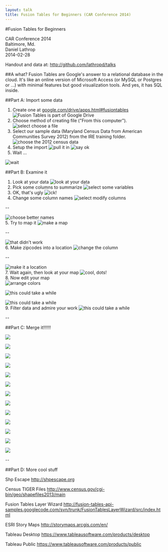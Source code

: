 ```yaml
---
layout: talk
title: Fusion Tables for Beginners (CAR Conference 2014)
---
```


#Fusion Tables for Beginners

CAR Conference 2014<br>
Baltimore, Md.<br>
Daniel Lathrop<br>
2014-02-28<br>

Handout and data at: http://github.com/lathropd/talks

##A what?
Fusion Tables are Google's answer to a relational database in the cloud. It's like an online version of Microsoft Access (or MySQL or Postgres or ...) with minimal features but good visualization tools. And yes, it has SQL inside.


##Part A: Import some data
1. Create one at [google.com/drive/apps.html#fusiontables](http://www.google.com/drive/apps.html#fusiontables)
![Fusion Tables is part of Google Drive](screenshot1.png)
2. Choose method of creating file ("From this computer").
![select choose a file](screenshot2.png)
3. Select our sample data (Maryland Census Data from American Communities Survey 2012) from the IRE training folder.
![choose the 2012 census data](screenshot3.png)
4. Setup the import
![pull it in](screenshot4.png)
![say ok](screenshot5.png)
5. Wait ...

![wait](screenshot6.png)


##Part B: Examine it
1. Look at your data
![look at your data](screenshot7.png)
2. Pick some columns to summarize
![select some variables](screenshot8.png)
3. OK, that's ugly
![ick!](screenshot9.png)
4. Change some column names
![select modify columns](screenshot10.png)

--

![choose better names](screenshot11.png)<br>
5. Try to map it
![make a map](screenshot12.png)

--

![that didn't work](screenshot14.png)<br>
6. Make zipcodes into a location
![change the column](screenshot15.png)

--

![make it a location](screenshot16.png)<br>
7. Wait again, then look at your map
![cool, dots!](screenshot18.png)<br>
8. Now edit your map<br>
![arrange colors](screenshot20.png)

![this could take a while](screenshot21.png)<br>

![this could take a while](screenshot22.png)<br>
9. Filter data and admire your work
![this could take a while](screenshot23.png)

--


##Part C: Merge it!!!!!!

![](screenshot24.png)

![](screenshot25.png)


![](screenshot26.png)

![](screenshot27.png)

![](screenshot28.png)

![](screenshot29.png)

![](screenshot30.png)

![](screenshot31.png)

![](screenshot32.png)

![](screenshot33.png)

![](screenshot34.png)

![](screenshot35.png)

![](screenshot36.png)


--

##Part D: More cool stuff

Shp Escape
http://shpescape.org


Census TIGER Files
http://www.census.gov/cgi-bin/geo/shapefiles2013/main

Fusion Tables Layer Wizard
http://fusion-tables-api-samples.googlecode.com/svn/trunk/FusionTablesLayerWizard/src/index.html

ESRI Story Maps
http://storymaps.arcgis.com/en/

Tableau Desktop
https://www.tableausoftware.com/products/desktop

Tableau Public
https://www.tableausoftware.com/products/public




